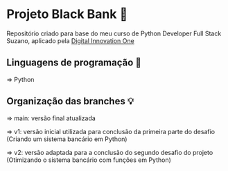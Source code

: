 
# Projeto Black Bank 🏦

Repositório criado para base do meu curso de Python Developer Full Stack Suzano, aplicado pela [Digital Innovation One](https://www.dio.me/en)


## Linguagens de programação 👾

=> Python

## Organização das branches 💡

=> main: versão final atualizada 

=> v1: versão inicial utilizada para conclusão da primeira parte do desafio (Criando um sistema bancário em Python)

=> v2: versão adaptada para a conclusão do segundo desafio do projeto (Otimizando o sistema bancário com funções em Python) 